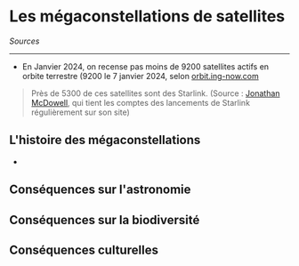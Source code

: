 # Les mégaconstellations de satellites

*Sources*

---

- En Janvier 2024, on recense pas moins de 9200 satellites actifs en orbite terrestre (9200 le 7 janvier 2024, selon [orbit.ing-now.com](https://orbit.ing-now.com/) 
> Près de 5300 de ces satellites sont des Starlink. (Source : [Jonathan McDowell](https://planet4589.org/space/con/star/stats.html), qui tient les comptes des lancements de Starlink régulièrement sur son site)

## L'histoire des mégaconstellations

- 

## Conséquences sur l'astronomie

## Conséquences sur la biodiversité

## Conséquences culturelles
